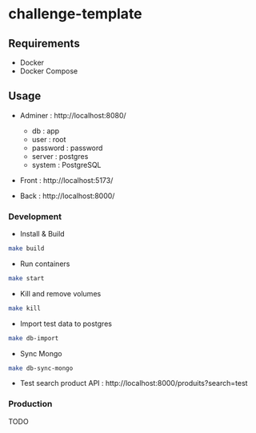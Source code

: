 # challenge-template

## Requirements

- Docker
- Docker Compose

## Usage
- Adminer : http://localhost:8080/
  - db : app
  - user : root
  - password : password
  - server : postgres 
  - system : PostgreSQL

- Front : http://localhost:5173/

- Back : http://localhost:8000/

### Development

- Install & Build
```bash
make build
```

- Run containers
```bash
make start
```

- Kill and remove volumes
```bash
make kill
```

- Import test data to postgres
```bash
make db-import
```

- Sync Mongo
```bash
make db-sync-mongo
```

- Test search product API : http://localhost:8000/produits?search=test


### Production

TODO
